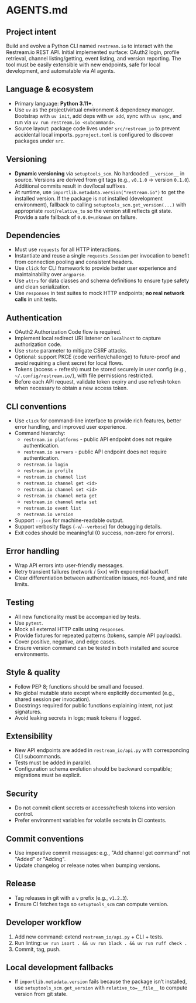 # AGENTS.md

## Project intent
Build and evolve a Python CLI named `restream.io` to interact with the Restream.io REST API. Initial implemented surface: OAuth2 login, profile retrieval, channel listing/getting, event listing, and version reporting. The tool must be easily extensible with new endpoints, safe for local development, and automatable via AI agents.

## Language & ecosystem
- Primary language: **Python 3.11+**.
- Use `uv` as the project/virtual environment & dependency manager. Bootstrap with `uv init`, add deps with `uv add`, sync with `uv sync`, and run via `uv run restream.io <subcommand>`.
- Source layout: package code lives under `src/restream_io` to prevent accidental local imports. `pyproject.toml` is configured to discover packages under `src`.

## Versioning
- **Dynamic versioning** via `setuptools_scm`. No hardcoded `__version__` in source. Versions are derived from git tags (e.g., `v0.1.0` → version `0.1.0`). Additional commits result in dev/local suffixes.  
- At runtime, use `importlib.metadata.version("restream.io")` to get the installed version. If the package is not installed (development environment), fallback to calling `setuptools_scm.get_version(...)` with appropriate `root`/`relative_to` so the version still reflects git state. Provide a safe fallback of `0.0.0+unknown` on failure.

## Dependencies
- Must use `requests` for all HTTP interactions.  
- Instantiate and reuse a single `requests.Session` per invocation to benefit from connection pooling and consistent headers.  
- Use `click` for CLI framework to provide better user experience and maintainability over `argparse`.
- Use `attrs` for data classes and schema definitions to ensure type safety and clean serialization.
- Use `responses` in test suites to mock HTTP endpoints; **no real network calls** in unit tests.  

## Authentication
- OAuth2 Authorization Code flow is required.  
- Implement local redirect URI listener on `localhost` to capture authorization code.  
- Use `state` parameter to mitigate CSRF attacks.  
- Optional: support PKCE (code verifier/challenge) to future-proof and avoid requiring a client secret for local flows.  
- Tokens (access + refresh) must be stored securely in user config (e.g., `~/.config/restream.io/`), with file permissions restricted.  
- Before each API request, validate token expiry and use refresh token when necessary to obtain a new access token.  

## CLI conventions
- Use `click` for command-line interface to provide rich features, better error handling, and improved user experience.
- Command hierarchy:
  - `restream.io platforms` - public API endpoint does not require authentication.
  - `restream.io servers` - public API endpoint does not require authentication.
  - `restream.io login`  
  - `restream.io profile`  
  - `restream.io channel list`  
  - `restream.io channel get <id>`
  - `restream.io channel set <id>`
  - `restream.io channel meta get`
  - `restream.io channel meta set`
  - `restream.io event list`  
  - `restream.io version`  
- Support `--json` for machine-readable output.  
- Support verbosity flags (`-v`/`--verbose`) for debugging details.  
- Exit codes should be meaningful (0 success, non-zero for errors).  

## Error handling
- Wrap API errors into user-friendly messages.  
- Retry transient failures (network / 5xx) with exponential backoff.  
- Clear differentiation between authentication issues, not-found, and rate limits.  

## Testing
- All new functionality must be accompanied by tests.  
- Use `pytest`.  
- Mock all external HTTP calls using `responses`.  
- Provide fixtures for repeated patterns (tokens, sample API payloads).  
- Cover positive, negative, and edge cases.  
- Ensure version command can be tested in both installed and source environments.  

## Style & quality
- Follow PEP 8; functions should be small and focused.  
- No global mutable state except where explicitly documented (e.g., shared session per invocation).  
- Docstrings required for public functions explaining intent, not just signatures.  
- Avoid leaking secrets in logs; mask tokens if logged.  

## Extensibility
- New API endpoints are added in `restream_io/api.py` with corresponding CLI subcommands.  
- Tests must be added in parallel.  
- Configuration schema evolution should be backward compatible; migrations must be explicit.  

## Security
- Do not commit client secrets or access/refresh tokens into version control.  
- Prefer environment variables for volatile secrets in CI contexts.  

## Commit conventions
- Use imperative commit messages: e.g., "Add channel get command" not "Added" or "Adding".  
- Update changelog or release notes when bumping versions.  

## Release
- Tag releases in git with a `v` prefix (e.g., `v1.2.3`).  
- Ensure CI fetches tags so `setuptools_scm` can compute version.  

## Developer workflow
1. Add new command: extend `restream_io/api.py` + CLI + tests.  
2. Run linting: `uv run isort . && uv run black . && uv run ruff check .`
3. Commit, tag, push.  

## Local development fallbacks
- If `importlib.metadata.version` fails because the package isn’t installed, use `setuptools_scm.get_version` with `relative_to=__file__` to compute version from git state.  
